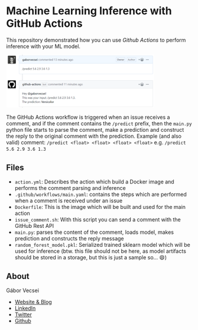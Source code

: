 # Machine Learning Inference with GitHub Actions

This repository demonstrated how you can use *Github Actions* to perform inference with your ML model.

<img src="art/issue_comment_prediction.png" width="400" alt="sample comment">

The GitHub Actions workflow is triggered when an issue receives a comment, and if the comment contains the `/predict`
prefix, then the `main.py` python file starts to parse the comment, make a prediction and construct the reply to the
original comment with the prediction. Example (and also valid) comment: `/predict <float> <float> <float> <float>`
e.g. `/predict 5.6 2.9 3.6 1.3`

## Files

- `action.yml`: Describes the action which build a Docker image and performs the comment parsing and inference
- `.github/workflows/main.yaml`: contains the steps which are performed when a comment is received under an issue
- `Dockerfile`: This is the image which will be built and used for the main action
- `issue_comment.sh`: With this script you can send a comment with the GitHub Rest API
- `main.py`: parses the content of the comment, loads model, makes prediction and constructs the reply message
- `random_forest_model.pkl`: Serialized trained sklearn model which will be used for inference (btw. this file should
not be here, as model artifacts should be stored in a storage, but this is just a sample so... :smile:)

## About

Gábor Vecsei

- [Website & Blog](https://gaborvecsei.com)
- [LinkedIn](https://www.linkedin.com/in/gaborvecsei)
- [Twitter](https://twitter.com/GAwesomeBE)
- [Github](https://github.com/gaborvecsei)
